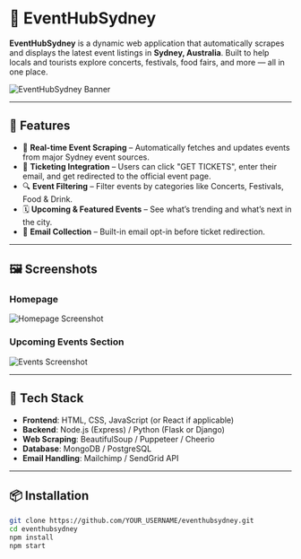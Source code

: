 # 🎉 EventHubSydney

**EventHubSydney** is a dynamic web application that automatically scrapes and displays the latest event listings in **Sydney, Australia**. Built to help locals and tourists explore concerts, festivals, food fairs, and more — all in one place.

![EventHubSydney Banner](https://github.com/user-attachments/assets/a24bf895-23ca-45ed-b5f4-fdd26115170d)


---

## 🌟 Features

- 🔄 **Real-time Event Scraping** – Automatically fetches and updates events from major Sydney event sources.
- 🎫 **Ticketing Integration** – Users can click "GET TICKETS", enter their email, and get redirected to the official event page.
- 🔍 **Event Filtering** – Filter events by categories like Concerts, Festivals, Food & Drink.
- 🗓️ **Upcoming & Featured Events** – See what’s trending and what’s next in the city.
- 📧 **Email Collection** – Built-in email opt-in before ticket redirection.

---

## 🖼️ Screenshots

### Homepage
![Homepage Screenshot](https://github.com/YOUR_USERNAME/eventhubsydney/raw/main/Screenshot%202025-05-21%20172928.png)

### Upcoming Events Section
![Events Screenshot](https://github.com/YOUR_USERNAME/eventhubsydney/raw/main/Screenshot%202025-05-21%20172940.png)

---

## 🚀 Tech Stack

- **Frontend**: HTML, CSS, JavaScript (or React if applicable)
- **Backend**: Node.js (Express) / Python (Flask or Django)  
- **Web Scraping**: BeautifulSoup / Puppeteer / Cheerio
- **Database**: MongoDB / PostgreSQL
- **Email Handling**: Mailchimp / SendGrid API

---

## 📦 Installation

```bash
git clone https://github.com/YOUR_USERNAME/eventhubsydney.git
cd eventhubsydney
npm install
npm start
